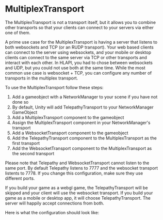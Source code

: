 # MultiplexTransport

The MultiplexTransport is not a transport itself,  but it allows you to combine other transports so that your clients can connect to your servers via either one of them.

A prime use case for the MultiplexTransport is having a server that listens to both websockets and TCP (or an RUDP transport).  Your web based clients can connect to the server using websockets,  and your mobile or desktop clients can connect to the same server via TCP or other transports and interact with each other.  In HLAPI,  you had to chose between websockets and UDP, but you could not use both at the same time. While the most common use case is websocket + TCP,  you can configure any number of transports in the multiplex transport.

To use the MultiplexTransport follow these steps:

1) Add a gameobject with a NetworkManager to your scene if you have not done so
2) By default, Unity will add TelepathyTransport to your NetworkManager GameObject
3) Add a MultiplexTransport component to the gameobject
4) Assign the MultiplexTransport component in your NetworkManager's transport
5) Add a WebsocketTransport component to the gameobject
6) Add the TelepathyTransport component to the MultiplexTransport as the first transport
7) Add the WebsocketTransport component to the MultiplexTransport as the second transport

Please note that Telepathy and WebsocketTransport cannot listen to the same port.  By default Telepathy listens to 7777 and the websocket transport listents to 7778.   If you change this configuration,  make sure they use different ports.

If you build your game as a webgl game,  the TelepathyTransport will be skipped and your client will use the websocket transport.   If you build your game as a mobile or desktop app,  it will choose TelepathyTransport. The server will happily accept connections from both.

Here is what the configuration should look like:
